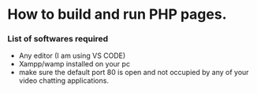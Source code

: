 # How to build and run PHP pages.

### List of softwares required

- Any editor (I am using VS CODE)
- Xampp/wamp installed on your pc
- make sure the default port 80 is open and not occupied by any of your video chatting applications.

